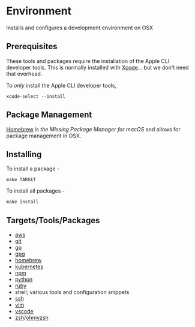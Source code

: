 # Environment

Installs and configures a development environment on OSX

## Prerequisites

These tools and packages require the installation of the Apple CLI
developer tools. This is normally installed with
[Xcode](https://developer.apple.com/xcode/)... but we don't need
that overhead.

To *only* install the Apple CLI developer tools,

```console
xcode-select --install
```

## Package Management

[Homebrew](https://brew.sh/) is *the Missing Package Manager for macOS* and allows for package management in OSX.

## Installing

To install a package -

```console
make TARGET
```

To install all packages -

```console
make install
```

## Targets/Tools/Packages

- [aws](https://aws.amazon.com/cli/)
- [git](https://git-scm.com/)
- [go](https://go.dev/)
- [gpg](https://gnupg.org/)
- [homebrew](https://brew.sh/)
- [kubernetes](https://kubernetes.io/)
- [npm](https://www.npmjs.com/)
- [python](https://www.python.org/)
- [ruby](https://www.ruby-lang.org/en/)
- shell; various tools and configuration snippets
- [ssh](https://www.openssh.com/)
- [vim](https://www.vim.org/)
- [vscode](https://code.visualstudio.com/)
- [zsh](http://www.zsh.org/)/[ohmyzsh](https://ohmyz.sh/)

